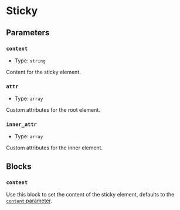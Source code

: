 # Sticky <Badges :texts="badges" />

<script setup>
  import pkg from '@studiometa/ui/molecules/Sticky/package.json';
  import appJsRaw from './app.js?raw';
  import AppTwigRaw from './app.twig?raw';

  const badges = [`v${pkg.version}`, 'Twig', 'JS'];

  const files = [
    {
      label: 'app.js',
      lang: 'js',
      content: appJsRaw,
    },
    {
      label: 'app.twig',
      lang: 'twig',
      content: AppTwigRaw,
    }
  ];
</script>

<Story src="./story.html" :files="files" />

## Parameters

### `content`

- Type: `string`

Content for the sticky element.

### `attr`

- Type: `array`

Custom attributes for the root element.

### `inner_attr`

- Type: `array`

Custom attributes for the inner element.

## Blocks

### `content`

Use this block to set the content of the sticky element, defaults to the [`content` parameter](#content).
